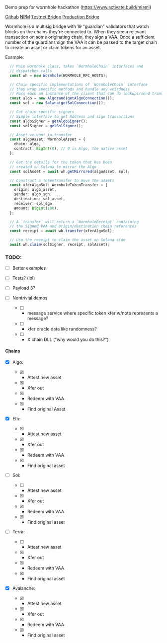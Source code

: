 Demo prep for wormhole hackathon (https://www.activate.build/miami)

[Github](https://github.com/certusone/wormhole)
[NPM](https://www.npmjs.com/package/@certusone/wormhole-sdk)
[Testnet Bridge](https://certusone.github.io/wormhole/#/transfer)
[Production Bridge](https://www.portalbridge.com/#/transfer)


Wormhole is a multisig bridge with 19 "guardian" validators that watch blocks on the chains they're connected to. When they see a relevant transaction on some originating chain, they sign a VAA. Once a sufficient number of the guardians sign the VAA it can be passed to the target chain to create an asset or claim tokens for an asset.


Example:

```ts
  // Main wormhole class, takes `WormholeChain` interfaces and 
  // dispatches calls 
  const wh = new Wormhole(WORMHOLE_RPC_HOSTS);

  // Chain specific implementations of `WormholeChain` interface
  // they wrap specific methods and handle any weirdness
  // Pass each an instance of the client that can do lookups/send transactions 
  const algo = new Algorand(getAlgoConnection());
  const sol = new Solana(getSolConnection());

  // Get chain specific signers
  // Simple interface to get Address and sign transactions
  const algoSigner = getAlgoSigner();
  const solSigner = getSolSigner();

  // Asset we want to transfer
  const algoAsset: WormholeAsset = {
    chain: algo,
    contract: BigInt(0), // 0 is Algo, the native asset
  };

  // Get the details for the token that has been 
  // created on Solana to mirror the Algo 
  const solAsset = await wh.getMirrored(algoAsset, sol);

  // Construct a TokenTransfer to move the assets
  const xferAlgoSol: WormholeTokenTransfer = {
    origin: algo_asset,
    sender: algo_sgn,
    destination: sol_asset,
    receiver: sol_sgn,
    amount: BigInt(100),
  };

  // A `transfer` will return a `WormholeReceipt` containing
  // the Signed VAA and origin/destination chain references
  const receipt = await wh.transfer(xferAlgoSol);

  // Use the receipt to claim the asset on Solana side
  await wh.claim(solSigner, receipt, solAsset);
```


### TODO:

- [ ] Better examples

- [ ] Tests? (lol)

- [ ] Payload 3? 

- [ ] Nontrivial demos 

    - [ ] -  message service where specific token xfer w/note represents a message? 
    - [ ] -  xfer oracle data like randomness?
    - [ ] -  X chain DLL ("why would you do this?")



#### Chains

- [x] Algo: 

    - [x] - Attest new asset 
    - [x] - Xfer out 
    - [x] - Redeem with VAA 
    - [x] - Find original Asset

- [x] Eth:

    - [x] - Attest new asset 
    - [x] - Xfer out 
    - [x] - Redeem with VAA 
    - [x] - Find original asset

- [ ] Sol:

    - [ ] - Attest new asset 
    - [x] - Xfer out 
    - [x] - Redeem with VAA 
    - [x] - Find original asset
 

- [ ] Terra:

    - [ ] - Attest new asset 
    - [x] - Xfer out 
    - [x] - Redeem with VAA 
    - [x] - Find original asset

- [x] Avalanche:

    - [x] - Attest new asset 
    - [x] - Xfer out 
    - [x] - Redeem with VAA 
    - [x] - Find original asset


